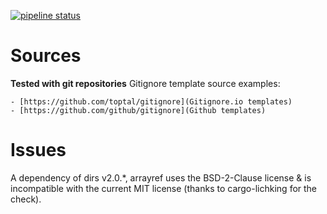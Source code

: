 [![pipeline status](https://gitlab.com/fisherprime/ignore/badges/master/pipeline.svg)](https://gitlab.com/fisherprime/ignore/-/commits/master)

# Sources

**Tested with git repositories**
Gitignore template source examples:

    - [https://github.com/toptal/gitignore](Gitignore.io templates)
    - [https://github.com/github/gitignore](Github templates)

# Issues

A dependency of dirs v2.0.\*, arrayref uses the BSD-2-Clause license & is
incompatible with the current MIT license (thanks to cargo-lichking for the
check).

